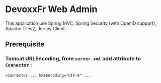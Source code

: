 DevoxxFr Web Admin
==================

This application use Spring MVC, Spring Security (with OpenID support), Apache Tiles2, Jersey Client ...

Prerequisite
------------

### Tomcat URLEncoding, from `server.xml` add attribute to `Connector` :
    <Connector ... URIEncoding="UTF-8" ...